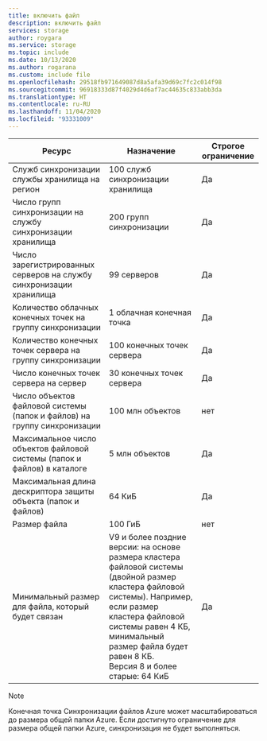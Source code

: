 ```yaml
---
title: включить файл
description: включить файл
services: storage
author: roygara
ms.service: storage
ms.topic: include
ms.date: 10/13/2020
ms.author: rogarana
ms.custom: include file
ms.openlocfilehash: 29518fb971649087d8a5afa39d69c7fc2c014f98
ms.sourcegitcommit: 96918333d87f4029d4d6af7ac44635c833abb3da
ms.translationtype: HT
ms.contentlocale: ru-RU
ms.lasthandoff: 11/04/2020
ms.locfileid: "93331009"
---
```

| Ресурс | Назначение | Строгое ограничение |
|----------|--------------|------------|
| Служб синхронизации службы хранилища на регион | 100 служб синхронизации хранилища | Да |
| Число групп синхронизации на службу синхронизации хранилища | 200 групп синхронизации | Да |
| Число зарегистрированных серверов на службу синхронизации хранилища | 99 серверов | Да |
| Количество облачных конечных точек на группу синхронизации | 1 облачная конечная точка | Да |
| Количество конечных точек сервера на группу синхронизации | 100 конечных точек сервера | Да |
| Число конечных точек сервера на сервер | 30 конечных точек сервера | Да |
| Число объектов файловой системы (папок и файлов) на группу синхронизации | 100 млн объектов | нет |
| Максимальное число объектов файловой системы (папок и файлов) в каталоге | 5 млн объектов | Да |
| Максимальная длина дескриптора защиты объекта (папок и файлов) | 64 КиБ | Да |
| Размер файла | 100 ГиБ | нет |
| Минимальный размер для файла, который будет связан | V9 и более поздние версии: на основе размера кластера файловой системы (двойной размер кластера файловой системы). Например, если размер кластера файловой системы равен 4 КБ, минимальный размер файла будет равен 8 КБ.<br> Версия 8 и более старые: 64 КиБ  | Да |

> [!Note]  
> Конечная точка Синхронизации файлов Azure может масштабироваться до размера общей папки Azure. Если достигнуто ограничение для размера общей папки Azure, синхронизация не будет выполняться.
